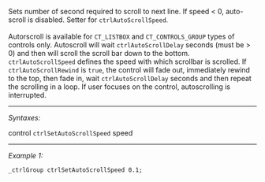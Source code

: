 Sets number of second required to scroll to next line. If speed < 0, auto-scroll is disabled. Setter for `ctrlAutoScrollSpeed`.
<br><br>
Autorscroll is available for `CT_LISTBOX` and `CT_CONTROLS_GROUP` types of controls only. Autoscroll will wait `ctrlAutoScrollDelay` seconds (must be  > 0) and then will scroll the scroll bar down to the bottom. `ctrlAutoScrollSpeed` defines the speed with which scrollbar is scrolled. If `ctrlAutoScrollRewind` is `true`, the control will fade out, immediately rewind to the top, then fade in, wait `ctrlAutoScrollDelay` seconds and then repeat the scrolling in a loop. If user focuses on the control, autoscrolling is interrupted.


---
*Syntaxes:*

control `ctrlSetAutoScrollSpeed` speed

---
*Example 1:*

```sqf
_ctrlGroup ctrlSetAutoScrollSpeed 0.1;
```